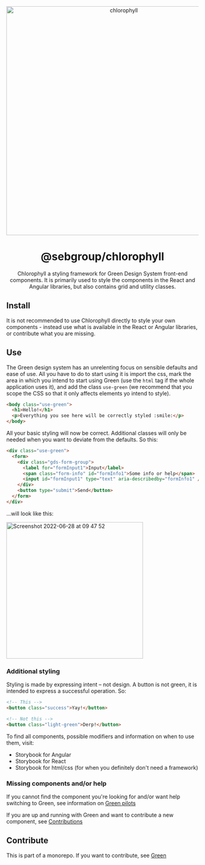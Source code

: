 <div align="center">
<img width="600" alt="chlorophyll" src="https://github.com/seb-oss/green/assets/11420341/8368cfdf-5335-42b3-9a7f-b03fd0d6433b">
<h1>@sebgroup/chlorophyll</h1>
<p>
Chlorophyll a styling framework for Green Design System front-end components. It is primarily used to style the components in the React and Angular libraries, but also contains grid and utility classes.
</p>
</div>

## Install

It is not recommended to use Chlorophyll directly to style your own components - instead use what is available in the React or Angular libraries, or contribute what you are missing.

## Use

The Green design system has an unrelenting focus on sensible defaults and ease of use. All you have to do to start using it is import the css, mark the area in which you intend to start using Green (use the `html` tag if the whole application uses it), and add the class `use-green` (we recommend that you scope the CSS so that it only affects elements yo intend to style).

```html
<body class="use-green">
  <h1>Hello!</h1>
  <p>Everything you see here will be correctly styled :smile:</p>
</body>
```

All your basic styling will now be correct. Additional classes will only be needed when you want to deviate from the defaults. So this:

```html
<div class="use-green">
  <form>
    <div class="gds-form-group">
      <label for="formInput1">Input</label>
      <span class="form-info" id="formInfo1">Some info or help</span>
      <input id="formInput1" type="text" aria-describedby="formInfo1" />
    </div>
    <button type="submit">Send</button>
  </form>
</div>
```

...will look like this:

<img width="358" alt="Screenshot 2022-06-28 at 09 47 52" src="https://user-images.githubusercontent.com/1632755/176124198-3ee45eff-4900-4cd5-b453-4bc6f51b8b20.png">

### Additional styling

Styling is made by expressing intent – not design. A button is not green, it is intended to express a successful operation. So:

```html
<!-- This -->
<button class="success">Yay!</button>

<!-- Not this -->
<button class="light-green">Derp!</button>
```

To find all components, possible modifiers and information on when to use them, visit:

- Storybook for Angular
- Storybook for React
- Storybook for html/css (for when you definitely don't need a framework)

### Missing components and/or help

If you cannot find the component you're looking for and/or want help switching to Green, see information on [Green pilots](https://github.com/seb-oss/green)

If you are up and running with Green and want to contribute a new component, see [Contributions](https://github.com/seb-oss/green/CONTRIBUTING.md)

## Contribute

This is part of a monorepo. If you want to contribute, see [Green](https://github.com/seb-oss/green)

